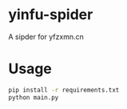 # yinfu-spider
A sipder for yfzxmn.cn

# Usage
```bash
pip install -r requirements.txt
python main.py
```